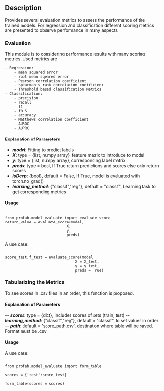 ## Description

Provides several evaluation metrics to assess the performance of the trained models. For regression and classification different scoring metrics are presented to observe performance in many aspects.

### Evaluation

This module is to considering performance results with many scoring metrics. Used metrics are

    - Regression:
        - mean squared error
        - root mean sqeared error
        - Pearson correlation coefficient
        - Spearman's rank correlation coefficient
        - Threshold based classification Metrics
    - Classification:
        - precision
        - recall
        - f1
        - f0.5
        - accuracy
        - Matthews correlation coefficient
        - AUROC
        - AUPRC

#### Explanation of Parameters

- ***model***: Fitting to predict labels
- ***X***: type = {list, numpy array}, feature matrix to introduce to model
- ***y***: type = {list, numpy array}, corresponding label matrix
- ***preds***: type = bool, If True return predictions and scores else only return scores
- ***isDeep***: {bool}, default = False, If True, model is evaluated with torch.no_grad()
- ***learning_method***: {"classif","reg"}, default = "classif", Learning task to get corresponding metrics

#### Usage

```{python}

from profab.model_evaluate import evaluate_score
return_value = evaluate_score(model,
                            X,
                            y,
                            preds)
```

A use case:
```{python}

score_test,f_test = evaluate_score(model,
                                X = X_test, 
                                y = y_test, 
                                preds = True)

```

### Tabularizing the Metrics

To see scores in .csv files in an order, this function is proposed.

#### Explanation of Parameters

-- ***scores***: type = {dict}, includes scores of sets (train, test)
-- ***learning_method***: {"classif","reg"}, default = "classif", to set values in order
-- ***path***: default = 'score_path.csv', destination where table will be saved. Format must be .csv

#### Usage

A use case:
```{python}

from profab.model_evaluate import form_table

scores = {'test':score_test}

form_table(scores = scores)
```

